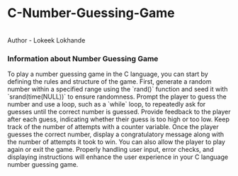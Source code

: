 # C-Number-Guessing-Game
<br>
Author - Lokeek Lokhande

<h3>Information about Number Guessing Game</h3>
<p>To play a number guessing game in the C language, you can start by defining the rules and structure of the game. First, generate a random number within a specified range using the `rand()` function and seed it with `srand(time(NULL))` to ensure randomness. Prompt the player to guess the number and use a loop, such as a `while` loop, to repeatedly ask for guesses until the correct number is guessed. Provide feedback to the player after each guess, indicating whether their guess is too high or too low. Keep track of the number of attempts with a counter variable. Once the player guesses the correct number, display a congratulatory message along with the number of attempts it took to win. You can also allow the player to play again or exit the game. Properly handling user input, error checks, and displaying instructions will enhance the user experience in your C language number guessing game.</p>
